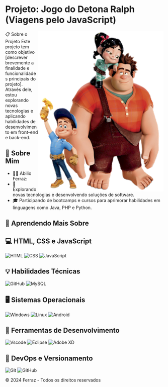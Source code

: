 # Projeto: Jogo do Detona Ralph (Viagens pelo JavaScript)

<img src="https://github.com/abilioferraz/DETONA-RALPH/blob/main/src/imagens/ralph_logo.png" alt="ilustração presente na pasta imagens" min-width="400px" max-width="400px" width="400px" align="right">

📋 Sobre o Projeto
Este projeto tem como objetivo [descrever brevemente a finalidade e funcionalidades principais do projeto]. Através dele, estou explorando novas tecnologias e aplicando habilidades de desenvolvimento em front-end e back-end.

## 👤 Sobre Mim
- 🙋‍♂️ Abilio Ferraz:
- 🤔 Explorando novas tecnologias e desenvolvendo soluções de software.
- 🎓 Participando de bootcamps e cursos para aprimorar habilidades em linguagens como Java, PHP e Python.

## 🧠 Aprendendo Mais Sobre
## 💻 HTML, CSS e JavaScript

![HTML](https://img.shields.io/badge/HTML-E34F26?style=for-the-badge&logo=html5&logoColor=white)
![CSS](https://img.shields.io/badge/CSS-1572B6?style=for-the-badge&logo=css3&logoColor=white)
![JavaScript](https://img.shields.io/badge/JavaScript-F7DF1E?style=for-the-badge&logo=javascript&logoColor=black)


## 💡 Habilidades Técnicas
![GitHub](https://img.shields.io/badge/GitHub-100000?style=for-the-badge&logo=github&logoColor=white)
![MySQL](https://img.shields.io/badge/MySQL-00000F?style=for-the-badge&logo=mysql&logoColor=white)

## 🖥️ Sistemas Operacionais
![Windows](https://img.shields.io/badge/Windows-000?style=for-the-badge&logo=windows&logoColor=2CA5E0)
![Linux](https://img.shields.io/badge/Linux-000?style=for-the-badge&logo=linux&logoColor=FCC624)
![Android](https://img.shields.io/badge/Android-3DDC84?style=for-the-badge&logo=android&logoColor=white)

## 🔧 Ferramentas de Desenvolvimento
![Vscode](https://img.shields.io/badge/Vscode-007ACC?style=for-the-badge&logo=visual-studio-code&logoColor=white)
![Eclipse](https://img.shields.io/badge/Eclipse-FE7A16.svg?style=for-the-badge&logo=Eclipse&logoColor=white)
![Adobe XD](https://img.shields.io/badge/Adobe%20XD-470137?style=for-the-badge&logo=Adobe%20XD&logoColor=#FF61F6)

## 🚀 DevOps e Versionamento
![Git](https://img.shields.io/badge/GIT-E44C30?style=for-the-badge&logo=git&logoColor=white)
![GitHub](https://img.shields.io/badge/GitHub-100000?style=for-the-badge&logo=github&logoColor=white)

© 2024 Ferraz - Todos os direitos reservados
